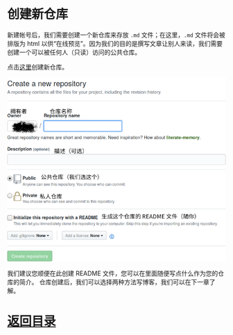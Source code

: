 # 创建新仓库

新建帐号后，我们需要创建一个新仓库来存放 `.md` 文件；在这里，`.md` 文件将会被排版为 html 以供“在线预览”。因为我们的目的是撰写文章让别人来读，我们需要创建一个可以被任何人（只读）访问的公共仓库。

点击[这里](https://github.com/new)创建新仓库。


![](/img/Start-a-Repository.png)

我们建议您顺便在此创建 README 文件，您可以在里面随便写点什么作为您的仓库的简介。
仓库创建后，我们可以选择两种方法写博客，我们可以在下一章了解。

# [返回目录](./README.md)
